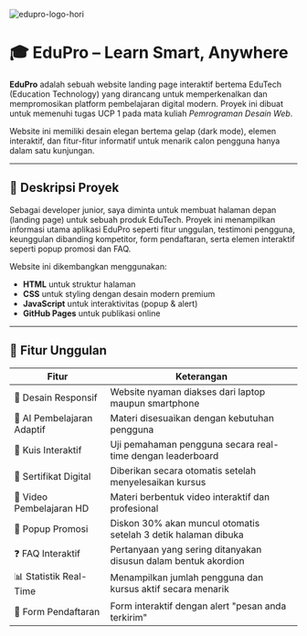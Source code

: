 ![edupro-logo-hori](https://github.com/user-attachments/assets/d30405fa-c846-49c7-b553-a582e09d26b4)

# 🎓 EduPro – Learn Smart, Anywhere

**EduPro** adalah sebuah website landing page interaktif bertema EduTech (Education Technology) yang dirancang untuk memperkenalkan dan mempromosikan platform pembelajaran digital modern. Proyek ini dibuat untuk memenuhi tugas UCP 1 pada mata kuliah *Pemrograman Desain Web*.

Website ini memiliki desain elegan bertema gelap (dark mode), elemen interaktif, dan fitur-fitur informatif untuk menarik calon pengguna hanya dalam satu kunjungan.

---

## 🧾 Deskripsi Proyek

Sebagai developer junior, saya diminta untuk membuat halaman depan (landing page) untuk sebuah produk EduTech. Proyek ini menampilkan informasi utama aplikasi EduPro seperti fitur unggulan, testimoni pengguna, keunggulan dibanding kompetitor, form pendaftaran, serta elemen interaktif seperti popup promosi dan FAQ.

Website ini dikembangkan menggunakan:
- **HTML** untuk struktur halaman
- **CSS** untuk styling dengan desain modern premium
- **JavaScript** untuk interaktivitas (popup & alert)
- **GitHub Pages** untuk publikasi online

---

## 🧠 Fitur Unggulan

| Fitur                           | Keterangan                                                                 |
|--------------------------------|----------------------------------------------------------------------------|
| 🎯 Desain Responsif            | Website nyaman diakses dari laptop maupun smartphone                      |
| 🤖 AI Pembelajaran Adaptif     | Materi disesuaikan dengan kebutuhan pengguna                              |
| 🧠 Kuis Interaktif             | Uji pemahaman pengguna secara real-time dengan leaderboard                |
| 📜 Sertifikat Digital          | Diberikan secara otomatis setelah menyelesaikan kursus                    |
| 🎥 Video Pembelajaran HD       | Materi berbentuk video interaktif dan profesional                         |
| 🎁 Popup Promosi               | Diskon 30% akan muncul otomatis setelah 3 detik halaman dibuka            |
| ❓ FAQ Interaktif              | Pertanyaan yang sering ditanyakan disusun dalam bentuk akordion           |
| 📊 Statistik Real-Time         | Menampilkan jumlah pengguna dan kursus aktif secara menarik               |
| 📨 Form Pendaftaran            | Form interaktif dengan alert "pesan anda terkirim"                        |
